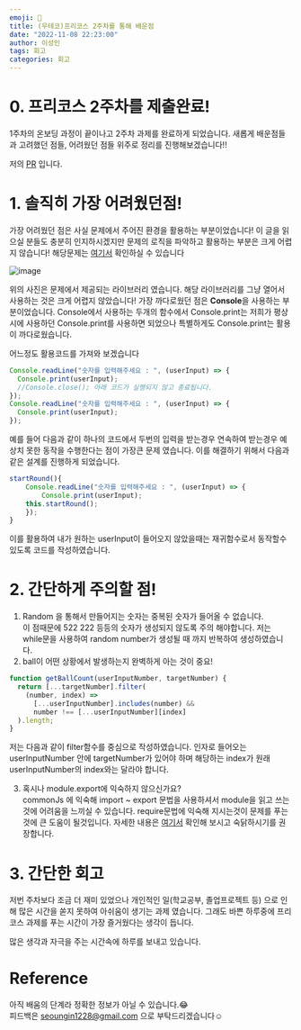 ```yaml
---
emoji: 🦁
title: (우테코)프리코스 2주차를 통해 배운점
date: "2022-11-08 22:23:00"
author: 이성인
tags: 회고
categories: 회고
---
```


# 0. 프리코스 2주차를 제출완료!

1주차의 온보딩 과정이 끝이나고 2주차 과제를 완료하게 되었습니다. 새롭게 배운점들과 고려했던 점들, 어려웠던 점들 위주로 정리를 진행해보겠습니다!!

저의 [PR](https://github.com/woowacourse-precourse/javascript-baseball/pull/475/commits/5fba773341a43d9108539aef70dccf3477f6e63a) 입니다.

# 1. 솔직히 가장 어려웠던점!

가장 어려웠던 점은 사실 문제에서 주어진 환경을 활용하는 부분이었습니다!
이 글을 읽으실 분들도 충분히 인지하시겠지만 문제의 로직을 파악하고 활용하는 부분은 크게 어렵지 않습니다!
해당문제는 [여기서](https://github.com/woowacourse-precourse/javascript-baseball) 확인하실 수 있습니다

![image](https://user-images.githubusercontent.com/77886826/200580073-64a3c36f-87c3-4df5-91ab-c560756d921b.png)

위의 사진은 문제에서 제공되는 라이브러리 였습니다. 해당 라이브러리를 그냥 열어서 사용하는 것은 크게 어렵지 않았습니다!
가장 까다로웠던 점은 **Console**을 사용하는 부분이었습니다. Console에서 사용하는 두개의 함수에서 Console.print는 저희가 평상시에 사용하던 Console.print를 사용하면 되었으나 특별하게도 Console.print는 활용이 까다로웠습니다.

어느정도 활용코드를 가져와 보겠습니다

```js
Console.readLine("숫자를 입력해주세요 : ", (userInput) => {
  Console.print(userInput);
  //Console.close(); 아래 코드가 실행되지 않고 종료됩니다.
});
Console.readLine("숫자를 입력해주세요 : ", (userInput) => {
  Console.print(userInput);
});
```

예를 들어 다음과 같이 하나의 코드에서 두번의 입력을 받는경우 연속하여 받는경우 예상치 못한 동작을 수행한다는 점이 가장큰 문제 였습니다.
이를 해결하기 위해서 다음과 같은 설계를 진행하게 되었습니다.

```js
startRound(){
    Console.readLine("숫자를 입력해주세요 : ", (userInput) => {
        Console.print(userInput);
    this.startRound();
    });
}
```

이를 활용하여 내가 원하는 userInput이 들어오지 않았을때는 재귀함수로서 동작할수 있도록 코드를 작성하였습니다.

# 2. 간단하게 주의할 점!

1. Random 을 통해서 만들어지는 숫자는 중복된 숫자가 들어올 수 없습니다.  
   이 점때문에 522 222 등등의 숫자가 생성되지 않도록 주의 해야합니다. 저는 while문을 사용하여 random number가 생성될 때 까지 반복하여 생성하였습니다.
2. ball이 어떤 상황에서 발생하는지 완벽하게 아는 것이 중요!

```js
function getBallCount(userInputNumber, targetNumber) {
  return [...targetNumber].filter(
    (number, index) =>
      [...userInputNumber].includes(number) &&
      number !== [...userInputNumber][index]
  ).length;
}
```

저는 다음과 같이 filter함수를 중심으로 작성하였습니다. 인자로 들어오는 userInputNumber 안에 targetNumber가 있어야 하며 해당하는 index가 원래 userInputNumber의 index와는 달라야 합니다.

3. 혹시나 module.export에 익숙하지 않으신가요?  
   commonJs 에 익숙해 import ~ export 문법을 사용하셔서 module을 읽고 쓰는것에 어려움을 느끼실 수 있습니다. require문법에 익숙해 지시는것이 문제를 푸는것에 큰 도움이 될것입니다. 자세한 내용은 [여기서](https://requirejs.org/docs/node.html) 확인해 보시고 숙닭하시기를 권장합니다.

# 3. 간단한 회고

저번 주차보다 조금 더 재미 있었으나 개인적인 일(학교공부, 졸업프로젝트 등) 으로 인해 많은 시간을 쏟지 못하여 아쉬움이 생기는 과제 였습니다. 그래도 바쁜 하루중에 프리코스 과제를 푸는 시간이 가장 즐거웠다는 생각이 듭니다.

많은 생각과 자극을 주는 시간속에 하루를 보내고 있습니다.

# Reference

아직 배움의 단계라 정확한 정보가 아닐 수 있습니다.😂  
피드백은 seoungin1228@gmail.com 으로 부탁드리겠습니다☺️
